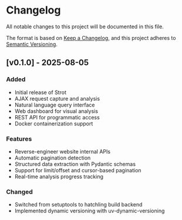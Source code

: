 # Changelog

All notable changes to this project will be documented in this file.

The format is based on [Keep a Changelog](https://keepachangelog.com/en/1.0.0/),
and this project adheres to [Semantic Versioning](https://semver.org/spec/v2.0.0.html).

## [v0.1.0] - 2025-08-05

### Added

- Initial release of Strot
- AJAX request capture and analysis
- Natural language query interface
- Web dashboard for visual analysis
- REST API for programmatic access
- Docker containerization support

### Features

- Reverse-engineer website internal APIs
- Automatic pagination detection
- Structured data extraction with Pydantic schemas
- Support for limit/offset and cursor-based pagination
- Real-time analysis progress tracking

### Changed

- Switched from setuptools to hatchling build backend
- Implemented dynamic versioning with uv-dynamic-versioning
